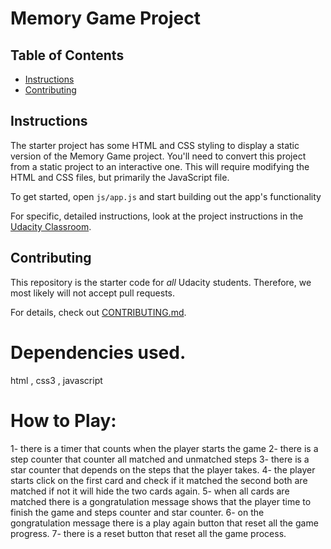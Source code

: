 # Memory Game Project

## Table of Contents

* [Instructions](#instructions)
* [Contributing](#contributing)

## Instructions

The starter project has some HTML and CSS styling to display a static version of the Memory Game project. You'll need to convert this project from a static project to an interactive one. This will require modifying the HTML and CSS files, but primarily the JavaScript file.

To get started, open `js/app.js` and start building out the app's functionality

For specific, detailed instructions, look at the project instructions in the [Udacity Classroom](https://classroom.udacity.com/me).

## Contributing

This repository is the starter code for _all_ Udacity students. Therefore, we most likely will not accept pull requests.

For details, check out [CONTRIBUTING.md](CONTRIBUTING.md).

# Dependencies used.
html , css3 , javascript 

# How to Play: 
1- there is a timer that counts when the player starts the game
2- there is a step counter that counter all matched and unmatched steps
3- there is a star counter that depends on the steps that the player takes.
4- the player starts click on the first card and check if it matched the second both are matched if not it will hide the two cards again.
5- when all cards are matched there is a gongratulation message shows that the player time to finish the game and steps counter and star counter.
6- on the gongratulation message there is a play again button that reset all the game progress.
7- there is a reset button that reset all the game process.